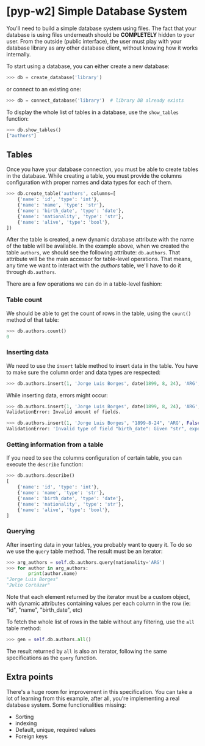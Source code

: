 # [pyp-w2] Simple Database System

You'll need to build a simple database system using files.
The fact that your database is using files underneath should be **COMPLETELY** hidden to your user.
From the outside (public interface), the user must play with your database library as any other
database client, without knowing how it works internally.

To start using a database, you can either create a new database:

```python
>>> db = create_database('library')
```

or connect to an existing one:

```python
>>> db = connect_database('library')  # library DB already exists
```

To display the whole list of tables in a database, use the `show_tables` function:

```python
>>> db.show_tables()
["authors"]
```

## Tables

Once you have your database connection, you must be able to create tables in the database.
While creating a table, you must provide the columns configuration with proper names and data types for each of them.

```python
>>> db.create_table('authors', columns=[
    {'name': 'id', 'type': 'int'},
    {'name': 'name', 'type': 'str'},
    {'name': 'birth_date', 'type': 'date'},
    {'name': 'nationality', 'type': 'str'},
    {'name': 'alive', 'type': 'bool'},
])
```

After the table is created, a new dynamic database attribute with the name of the table will be available. In the example above, when we created the table `authors`, we should see the following attribute: `db.authors`. That attribute will be the main accessor for table-level operations. That means, any time we want to interact with the _authors_ table, we'll have to do it through `db.authors`.

There are a few operations we can do in a table-level fashion:

### Table count

We should be able to get the count of rows in the table, using the `count()` method of that table:

```python
>>> db.authors.count()
0
```

### Inserting data

We need to use the `insert` table method to insert data in the table. You have to make sure the column order and data types are respected:

```python
>>> db.authors.insert(1, 'Jorge Luis Borges', date(1899, 8, 24), 'ARG', False)
```

While inserting data, errors might occur:

```python
>>> db.authors.insert(1, 'Jorge Luis Borges', date(1899, 8, 24), 'ARG', False, 'something-else')
ValidationError: Invalid amount of fields.

>>> db.authors.insert(1, 'Jorge Luis Borges', "1899-8-24", 'ARG', False) # must be a date object
ValidationError: 'Invalid type of field "birth_date": Given "str", expected "date"'
```

### Getting information from a table

If you need to see the columns configuration of certain table, you can execute the `describe` function:

```python
>>> db.authors.describe()
[
    {'name': 'id', 'type': 'int'},
    {'name': 'name', 'type': 'str'},
    {'name': 'birth_date', 'type': 'date'},
    {'name': 'nationality', 'type': 'str'},
    {'name': 'alive', 'type': 'bool'},
]
```

### Querying

After inserting data in your tables, you probably want to query it. To do so we use the `query` table method. The result must be an iterator:

```python
>>> arg_authors = self.db.authors.query(nationality='ARG')
>>> for author in arg_authors:
        print(author.name)
"Jorge Luis Borges"
"Julio Cortázar"
```

Note that each element returned by the iterator must be a custom object, with dynamic attributes containing values per each column in the row (ie: "id", "name", "birth_date", etc)

To fetch the whole list of rows in the table without any filtering, use the `all` table method:

```python
>>> gen = self.db.authors.all()
```

The result returned by `all` is also an iterator, following the same specifications as the `query` function.

## Extra points

There's a huge room for improvement in this specification. You can take a lot of learning from this example, after all, you're implementing a real database system. Some functionalities missing:
* Sorting
* indexing
* Default, unique, required values
* Foreign keys
